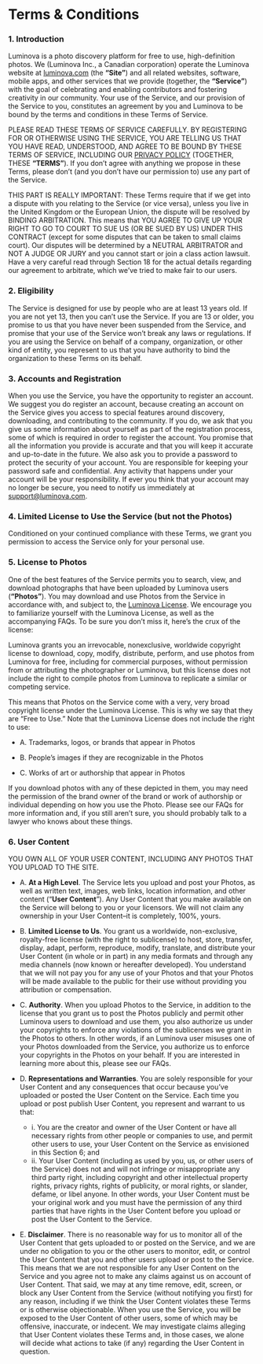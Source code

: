 # Terms & Conditions

### 1. Introduction

Luminova is a photo discovery platform for free to use, high-definition photos. We (Luminova Inc., a Canadian corporation) operate the Luminova website at [luminova.com](luminova.com) (the **“Site”**) and all related websites, software, mobile apps, and other services that we provide (together, the **“Service”**) with the goal of celebrating and enabling contributors and fostering creativity in our community. Your use of the Service, and our provision of the Service to you, constitutes an agreement by you and Luminova to be bound by the terms and conditions in these Terms of Service.

PLEASE READ THESE TERMS OF SERVICE CAREFULLY. BY REGISTERING FOR OR OTHERWISE USING THE SERVICE, YOU ARE TELLING US THAT YOU HAVE READ, UNDERSTOOD, AND AGREE TO BE BOUND BY THESE TERMS OF SERVICE, INCLUDING OUR [PRIVACY POLICY](/tos/privacy) (TOGETHER, THESE **“TERMS”**). If you don’t agree with anything we propose in these Terms, please don’t (and you don’t have our permission to) use any part of the Service.

THIS PART IS REALLY IMPORTANT: These Terms require that if we get into a dispute with you relating to the Service (or vice versa), unless you live in the United Kingdom or the European Union, the dispute will be resolved by BINDING ARBITRATION. This means that YOU AGREE TO GIVE UP YOUR RIGHT TO GO TO COURT TO SUE US (OR BE SUED BY US) UNDER THIS CONTRACT (except for some disputes that can be taken to small claims court). Our disputes will be determined by a NEUTRAL ARBITRATOR and NOT A JUDGE OR JURY and you cannot start or join a class action lawsuit. Have a very careful read through Section 18 for the actual details regarding our agreement to arbitrate, which we’ve tried to make fair to our users.

### 2. Eligibility

The Service is designed for use by people who are at least 13 years old. If you are not yet 13, then you can’t use the Service. If you are 13 or older, you promise to us that you have never been suspended from the Service, and promise that your use of the Service won’t break any laws or regulations. If you are using the Service on behalf of a company, organization, or other kind of entity, you represent to us that you have authority to bind the organization to these Terms on its behalf.

### 3. Accounts and Registration

When you use the Service, you have the opportunity to register an account. We suggest you do register an account, because creating an account on the Service gives you access to special features around discovery, downloading, and contributing to the community. If you do, we ask that you give us some information about yourself as part of the registration process, some of which is required in order to register the account. You promise that all the information you provide is accurate and that you will keep it accurate and up-to-date in the future. We also ask you to provide a password to protect the security of your account. You are responsible for keeping your password safe and confidential. Any activity that happens under your account will be your responsibility. If ever you think that your account may no longer be secure, you need to notify us immediately at support@luminova.com.

### 4. Limited License to Use the Service (but not the Photos)

Conditioned on your continued compliance with these Terms, we grant you permission to access the Service only for your personal use.

### 5. License to Photos

One of the best features of the Service permits you to search, view, and download photographs that have been uploaded by Luminova users (**“Photos”**). You may download and use Photos from the Service in accordance with, and subject to, the [Luminova License](/tos/license). We encourage you to familiarize yourself with the Luminova License, as well as the accompanying FAQs. To be sure you don’t miss it, here’s the crux of the license:

Luminova grants you an irrevocable, nonexclusive, worldwide copyright license to download, copy, modify, distribute, perform, and use photos from Luminova for free, including for commercial purposes, without permission from or attributing the photographer or Luminova, but this license does not include the right to compile photos from Luminova to replicate a similar or competing service.

This means that Photos on the Service come with a very, very broad copyright license under the Luminova License. This is why we say that they are “Free to Use.” Note that the Luminova License does not include the right to use:

- A. Trademarks, logos, or brands that appear in Photos

- B. People’s images if they are recognizable in the Photos

- C. Works of art or authorship that appear in Photos

If you download photos with any of these depicted in them, you may need the permission of the brand owner of the brand or work of authorship or individual depending on how you use the Photo. Please see our FAQs for more information and, if you still aren’t sure, you should probably talk to a lawyer who knows about these things.

### 6. User Content

YOU OWN ALL OF YOUR USER CONTENT, INCLUDING ANY PHOTOS THAT YOU UPLOAD TO THE SITE.

- A. **At a High Level**. The Service lets you upload and post your Photos, as well as written text, images, web links, location information, and other content (“**User Content**”). Any User Content that you make available on the Service will belong to you or your licensors. We will not claim any ownership in your User Content–it is completely, 100%, yours.

- B. **Limited License to Us**. You grant us a worldwide, non-exclusive, royalty-free license (with the right to sublicense) to host, store, transfer, display, adapt, perform, reproduce, modify, translate, and distribute your User Content (in whole or in part) in any media formats and through any media channels (now known or hereafter developed). You understand that we will not pay you for any use of your Photos and that your Photos will be made available to the public for their use without providing you attribution or compensation.

- C. **Authority**. When you upload Photos to the Service, in addition to the license that you grant us to post the Photos publicly and permit other Luminova users to download and use them, you also authorize us under your copyrights to enforce any violations of the sublicenses we grant in the Photos to others. In other words, if an Luminova user misuses one of your Photos downloaded from the Service, you authorize us to enforce your copyrights in the Photos on your behalf. If you are interested in learning more about this, please see our FAQs.

- D. **Representations and Warranties**. You are solely responsible for your User Content and any consequences that occur because you’ve uploaded or posted the User Content on the Service. Each time you upload or post publish User Content, you represent and warrant to us that:

  - i. You are the creator and owner of the User Content or have all necessary rights from other people or companies to use, and permit other users to use, your User Content on the Service as envisioned in this Section 6; and
  - ii. Your User Content (including as used by you, us, or other users of the Service) does not and will not infringe or misappropriate any third party right, including copyright and other intellectual property rights, privacy rights, rights of publicity, or moral rights, or slander, defame, or libel anyone. In other words, your User Content must be your original work and you must have the permission of any third parties that have rights in the User Content before you upload or post the User Content to the Service.

- E. **Disclaimer**. There is no reasonable way for us to monitor all of the User Content that gets uploaded to or posted on the Service, and we are under no obligation to you or the other users to monitor, edit, or control the User Content that you and other users upload or post to the Service. This means that we are not responsible for any User Content on the Service and you agree not to make any claims against us on account of User Content. That said, we may at any time remove, edit, screen, or block any User Content from the Service (without notifying you first) for any reason, including if we think the User Content violates these Terms or is otherwise objectionable. When you use the Service, you will be exposed to the User Content of other users, some of which may be offensive, inaccurate, or indecent. We may investigate claims alleging that User Content violates these Terms and, in those cases, we alone will decide what actions to take (if any) regarding the User Content in question.
